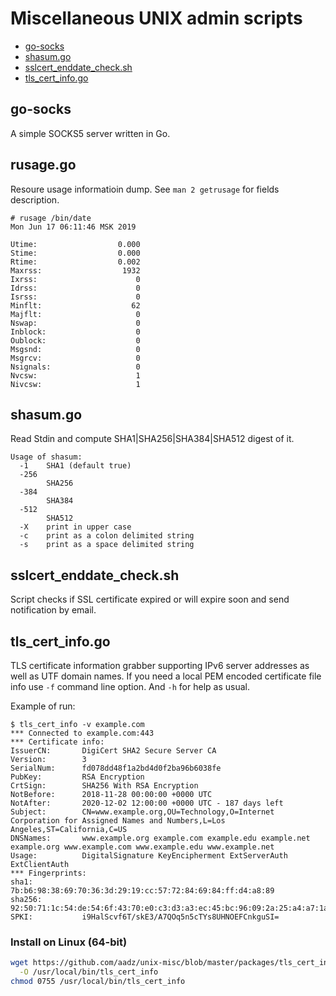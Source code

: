 # Miscellaneous UNIX admin scripts

* [go-socks](#go-socks)
* [shasum.go](#shasum)
* [sslcert_enddate_check.sh](#sslcert-enddate-check)
* [tls_cert_info.go](#tls-cert-info)

## go-socks
A simple SOCKS5 server written in Go.

## rusage.go
Resoure usage informatioin dump. See `man 2 getrusage` for fields description.

```
# rusage /bin/date
Mon Jun 17 06:11:46 MSK 2019

Utime:                  0.000
Stime:                  0.000
Rtime:                  0.002
Maxrss:                  1932
Ixrss:                      0
Idrss:                      0
Isrss:                      0
Minflt:                    62
Majflt:                     0
Nswap:                      0
Inblock:                    0
Oublock:                    0
Msgsnd:                     0
Msgrcv:                     0
Nsignals:                   0
Nvcsw:                      1
Nivcsw:                     1
```

## shasum.go<a name="shasum"></a>
Read Stdin and compute SHA1|SHA256|SHA384|SHA512 digest of it.

```text
Usage of shasum:
  -1    SHA1 (default true)
  -256
        SHA256
  -384
        SHA384
  -512
        SHA512
  -X    print in upper case
  -c    print as a colon delimited string
  -s    print as a space delimited string
```
                                      
## sslcert_enddate_check.sh<a name="sslcert-enddate-check"></a>
Script checks if SSL certificate expired or will expire soon and send notification by email.

## tls_cert_info.go<a name="tls-cert-info"></a>
TLS certificate information grabber supporting IPv6 server addresses as well as UTF domain names.
If you need a local PEM encoded certificate file info use `-f` command line option. And `-h` for
help as usual.

Example of run:
```text
$ tls_cert_info -v example.com
*** Connected to example.com:443
*** Certificate info:
IssuerCN:       DigiCert SHA2 Secure Server CA
Version:        3
SerialNum:      fd078dd48f1a2bd4d0f2ba96b6038fe
PubKey:         RSA Encryption
CrtSign:        SHA256 With RSA Encryption
NotBefore:      2018-11-28 00:00:00 +0000 UTC
NotAfter:       2020-12-02 12:00:00 +0000 UTC - 187 days left
Subject:        CN=www.example.org,OU=Technology,O=Internet Corporation for Assigned Names and Numbers,L=Los Angeles,ST=California,C=US
DNSNames:       www.example.org example.com example.edu example.net example.org www.example.com www.example.edu www.example.net
Usage:          DigitalSignature KeyEncipherment ExtServerAuth ExtClientAuth
*** Fingerprints:
sha1:           7b:b6:98:38:69:70:36:3d:29:19:cc:57:72:84:69:84:ff:d4:a8:89
sha256:         92:50:71:1c:54:de:54:6f:43:70:e0:c3:d3:a3:ec:45:bc:96:09:2a:25:a4:a7:1a:1a:fa:39:6a:f7:04:7e:b8
SPKI:           i9HalScvf6T/skE3/A7QOq5n5cTYs8UHNOEFCnkguSI=
```

### Install on Linux (64-bit)

```bash
wget https://github.com/aadz/unix-misc/blob/master/packages/tls_cert_info-LinuxAMD64?raw=true \
  -O /usr/local/bin/tls_cert_info
chmod 0755 /usr/local/bin/tls_cert_info
```
